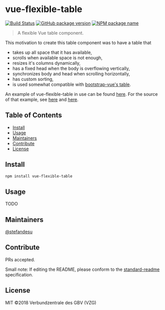 # vue-flexible-table

[![Build Status](https://travis-ci.com/stefandesu/vue-flexible-table.svg?branch=master)](https://travis-ci.com/stefandesu/vue-flexible-table)
[![GitHub package version](https://img.shields.io/github/package-json/v/stefandesu/vue-flexible-table.svg?label=version)](https://github.com/stefandesu/vue-flexible-table)
[![NPM package name](https://img.shields.io/badge/npm-vue--flexible--table-blue.svg)](https://www.npmjs.com/package/vue-flexible-table)

> A flexible Vue table component.

This motivation to create this table component was to have a table that
- takes up all space that it has available,
- scrolls when available space is not enough,
- resizes it's columns dynamically,
- has a fixed head when the body is overflowing vertically,
- synchronizes body and head when scrolling horizontally,
- has custom sorting,
- is used somewhat compatible with [bootstrap-vue's table](https://bootstrap-vue.js.org/docs/components/table).

An example of vue-flexible-table in use can be found [here](https://gbv.github.io/cocoda/dev/?schemeLeft=http%3A%2F%2Fdewey.info%2Fscheme%2Fedition%2Fe23%2F&schemeRight=http%3A%2F%2Furi.gbv.de%2Fterminology%2Frvk%2F&conceptLeft=http%3A%2F%2Fdewey.info%2Fclass%2F612.112%2Fe23%2F&conceptRight=http%3A%2F%2Frvk.uni-regensburg.de%2Fnt%2FWW_8840). For the source of that example, see [here](https://github.com/gbv/cocoda/blob/dev/src/components/MappingBrowser.vue) and [here](https://github.com/gbv/cocoda/blob/dev/src/components/OccurrencesBrowser.vue).

## Table of Contents

- [Install](#install)
- [Usage](#usage)
- [Maintainers](#maintainers)
- [Contribute](#contribute)
- [License](#license)

## Install

```bash
npm install vue-flexible-table
```

## Usage

TODO

## Maintainers

[@stefandesu](https://github.com/stefandesu)

## Contribute

PRs accepted.

Small note: If editing the README, please conform to the [standard-readme](https://github.com/RichardLitt/standard-readme) specification.

## License

MIT ©2018 Verbundzentrale des GBV (VZG)
